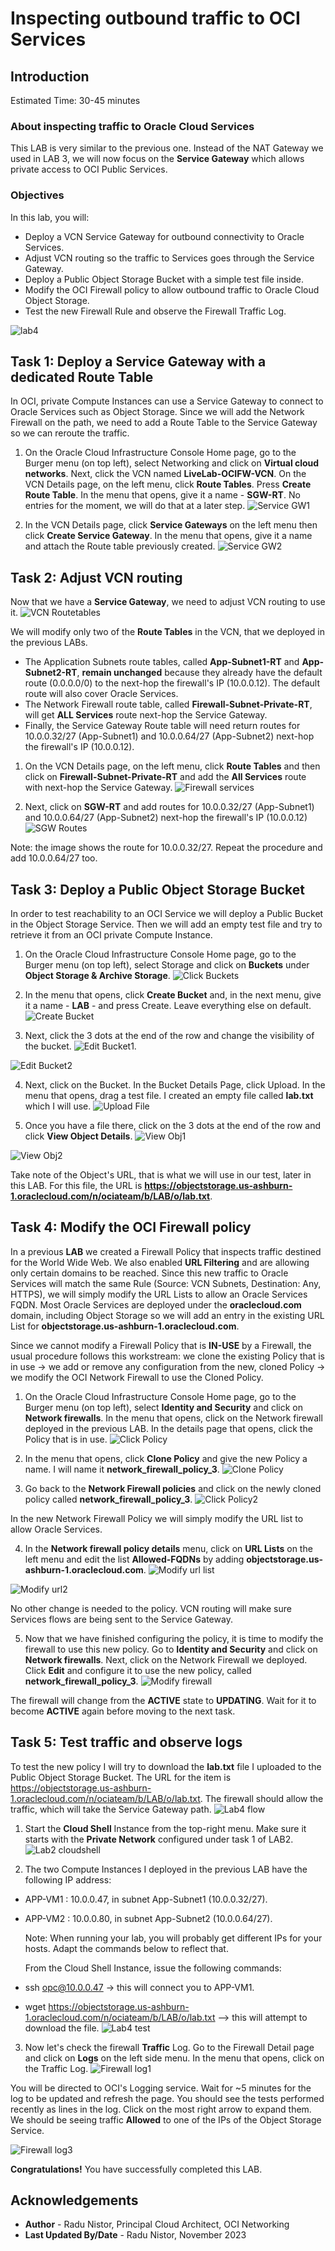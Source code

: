 # Inspecting outbound traffic to OCI Services

## Introduction

Estimated Time: 30-45 minutes

### About inspecting traffic to Oracle Cloud Services

This LAB is very similar to the previous one. Instead of the NAT Gateway we used in LAB 3, we will now focus on the **Service Gateway** which allows private access to OCI Public Services.

### Objectives

In this lab, you will:

* Deploy a VCN Service Gateway for outbound connectivity to Oracle Services.
* Adjust VCN routing so the traffic to Services goes through the Service Gateway.
* Deploy a Public Object Storage Bucket with a simple test file inside.
* Modify the OCI Firewall policy to allow outbound traffic to Oracle Cloud Object Storage.
* Test the new Firewall Rule and observe the Firewall Traffic Log. 

![lab4](images/lab4.png)

## Task 1: Deploy a Service Gateway with a dedicated Route Table

In OCI, private Compute Instances can use a Service Gateway to connect to Oracle Services such as Object Storage. Since we will add the Network Firewall on the path, we need to add a Route Table to the Service Gateway so we can reroute the traffic. 

1. On the Oracle Cloud Infrastructure Console Home page, go to the Burger menu (on top left), select Networking and click on **Virtual cloud networks**. Next, click the VCN named **LiveLab-OCIFW-VCN**. On the VCN Details page, on the left menu, click **Route Tables**. Press **Create Route Table**. In the menu that opens, give it a name - **SGW-RT**. No entries for the moment, we will do that at a later step.
  ![Service GW1](images/sgw1.png)
 
2. In the VCN Details page, click **Service Gateways** on the left menu then click **Create Service Gateway**. In the menu that opens, give it a name and attach the Route table previously created. 
  ![Service GW2](images/sgw2.png)

## Task 2: Adjust VCN routing

  Now that we have a **Service Gateway**, we need to adjust VCN routing to use it. 
  ![VCN Routetables](images/vcnrt.png)

  We will modify only two of the **Route Tables** in the VCN, that we deployed in the previous LABs.

* The Application Subnets route tables, called **App-Subnet1-RT** and **App-Subnet2-RT**, **remain unchanged** because they already have the default route (0.0.0.0/0) to the next-hop the firewall's IP (10.0.0.12). The default route will also cover Oracle Services.
* The Network Firewall route table, called **Firewall-Subnet-Private-RT**, will get **ALL Services** route next-hop the Service Gateway.
* Finally, the Service Gateway Route table will need return routes for 10.0.0.32/27 (App-Subnet1) and 10.0.0.64/27 (App-Subnet2) next-hop the firewall's IP (10.0.0.12).

1. On the VCN Details page, on the left menu, click **Route Tables** and then click on **Firewall-Subnet-Private-RT** and add the **All Services** route with next-hop the Service Gateway.
  ![Firewall services](images/fwservrt.png)

4. Next, click on **SGW-RT** and add routes for 10.0.0.32/27 (App-Subnet1) and 10.0.0.64/27 (App-Subnet2) next-hop the firewall's IP (10.0.0.12)
  ![SGW Routes](images/sgwroutes.png)

  Note: the image shows the route for 10.0.0.32/27. Repeat the procedure and add 10.0.0.64/27 too.

## Task 3: Deploy a Public Object Storage Bucket
  In order to test reachability to an OCI Service we will deploy a Public Bucket in the Object Storage Service. Then we will add an empty test file and try to retrieve it from an OCI private Compute Instance.

1. On the Oracle Cloud Infrastructure Console Home page, go to the Burger menu (on top left), select Storage and click on **Buckets** under **Object Storage & Archive Storage**.
  ![Click Buckets](images/clickbuckets.png)

2. In the menu that opens, click **Create Bucket** and, in the next menu, give it a name - **LAB** - and press Create. Leave everything else on default.
  ![Create Bucket](images/createbucket.png)

3. Next, click the 3 dots at the end of the row and change the visibility of the bucket.
  ![Edit Bucket1](images/editbucket1.png).

  ![Edit Bucket2](images/editbucket2.png)

4. Next, click on the Bucket. In the Bucket Details Page, click Upload. In the menu that opens, drag a test file. I created an empty file called **lab.txt** which I will use.
  ![Upload File](images/uploadfile.png)

5. Once you have a file there, click on the 3 dots at the end of the row and click **View Object Details**.
  ![View Obj1](images/viewobj1.png)

  ![View Obj2](images/viewobj2.png)

  Take note of the Object's URL, that is what we will use in our test, later in this LAB. For this file, the URL is **https://objectstorage.us-ashburn-1.oraclecloud.com/n/ociateam/b/LAB/o/lab.txt**.

## Task 4: Modify the OCI Firewall policy

In a previous **LAB** we created a Firewall Policy that inspects traffic destined for the World Wide Web. We also enabled **URL Filtering** and are allowing only certain domains to be reached. Since this new traffic to Oracle Services will match the same Rule (Source: VCN Subnets, Destination: Any, HTTPS), we will simply modify the URL Lists to allow an Oracle Services FQDN. Most Oracle Services are deployed under the **oraclecloud.com** domain, including Object Storage so we will add an entry in the existing URL List for **objectstorage.us-ashburn-1.oraclecloud.com**.

Since we cannot modify a Firewall Policy that is **IN-USE** by a Firewall, the usual procedure follows this workstream: we clone the existing Policy that is in use -> we add or remove any configuration from the new, cloned Policy -> we modify the OCI Network Firewall to use the Cloned Policy. 

1. On the Oracle Cloud Infrastructure Console Home page, go to the Burger menu (on top left), select **Identity and Security** and click on **Network firewalls**. In the menu that opens, click on the Network firewall deployed in the previous LAB. In the details page that opens, click the Policy that is in use.
  ![Click Policy](images/clickpolicy.png)

2. In the menu that opens, click **Clone Policy** and give the new Policy a name. I will name it **network_firewall_policy_3**.
  ![Clone Policy](images/clonepolicy.png)

3. Go back to the **Network Firewall policies** and click on the newly cloned policy called **network_firewall_policy_3**.
  ![Click Policy2](images/clickpolicy2.png)

  In the new Network Firewall Policy we will simply modify the URL list to allow Oracle Services.

4. In the **Network firewall policy details** menu, click on **URL Lists** on the left menu and edit the list **Allowed-FQDNs** by adding **objectstorage.us-ashburn-1.oraclecloud.com**.
  ![Modify url list](images/modifyurl1.png)

  ![Modify url2](images/modifyurl2.png)

  No other change is needed to the policy. VCN routing will make sure Services flows are being sent to the Service Gateway.

5. Now that we have finished configuring the policy, it is time to modify the firewall to use this new policy. Go to **Identity and Security** and click on **Network firewalls**. Next, click on the Network Firewall we deployed. Click **Edit** and configure it to use the new policy, called **network_firewall_policy_3**.
  ![Modify firewall](images/modifyfw.png)  

  The firewall will change from the **ACTIVE** state to **UPDATING**. Wait for it to become **ACTIVE** again before moving to the next task.

## Task 5: Test traffic and observe logs

  To test the new policy I will try to download the **lab.txt** file I uploaded to the Public Object Storage Bucket. The URL for the item is https://objectstorage.us-ashburn-1.oraclecloud.com/n/ociateam/b/LAB/o/lab.txt. The firewall should allow the traffic, which will take the Service Gateway path. 
  ![Lab4 flow](images/lab4flow.png)

1. Start the **Cloud Shell** Instance from the top-right menu. Make sure it starts with the **Private Network** configured under task 1 of LAB2.
  ![Lab2 cloudshell](images/lab2cs.png)

2. The two Compute Instances I deployed in the previous LAB have the following IP address:
* APP-VM1 : 10.0.0.47, in subnet App-Subnet1 (10.0.0.32/27).
* APP-VM2 : 10.0.0.80, in subnet App-Subnet2 (10.0.0.64/27).

  Note: When running your lab, you will probably get different IPs for your hosts. Adapt the commands below to reflect that. 

  From the Cloud Shell Instance, issue the following commands:
* ssh opc@10.0.0.47  -> this will connect you to APP-VM1.
* wget https://objectstorage.us-ashburn-1.oraclecloud.com/n/ociateam/b/LAB/o/lab.txt --> this will attempt to download the file.
  ![Lab4 test](images/lab4test.png)

3. Now let's check the firewall **Traffic** Log. Go to the Firewall Detail page and click on **Logs** on the left side menu. In the menu that opens, click on the Traffic Log.
  ![Firewall log1](images/lab2fwlog1.png)

  You will be directed to OCI's Logging service. Wait for ~5 minutes for the log to be updated and refresh the page. You should see the tests performed recently as lines in the log. Click on the most right arrow to expand them.
  We should be seeing traffic **Allowed** to one of the IPs of the Object Storage Service.
  
  ![Firewall log3](images/lab4fwlogallow.png)

 
**Congratulations!** You have successfully completed this LAB.

## Acknowledgements

* **Author** - Radu Nistor, Principal Cloud Architect, OCI Networking
* **Last Updated By/Date** - Radu Nistor, November 2023
